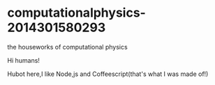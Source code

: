 # computationalphysics-2014301580293
the houseworks of computational physics

Hi humans!

Hubot here,I like Node,js and Coffeescript(that's what I was made of!)

